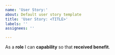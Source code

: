 ```yaml
---
name: 'User Story:'
about: Default user story template
title: 'User Story: <TITLE>'
labels: ''
assignees: ''

---
```


As a **role** I can **capability** so that **received benefit**.
